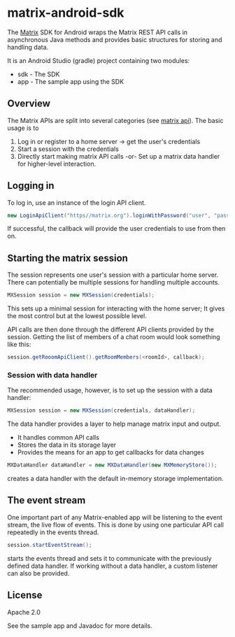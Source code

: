 matrix-android-sdk
==================
The [Matrix] SDK for Android wraps the Matrix REST API calls in asynchronous Java methods and provides basic structures for storing and handling data.

It is an Android Studio (gradle) project containing two modules:
 * sdk - The SDK
 * app - The sample app using the SDK

Overview
--------
The Matrix APIs are split into several categories (see [matrix api]).
The basic usage is to
 1. Log in or register to a home server -> get the user's credentials
 2. Start a session with the credentials
 3. Directly start making matrix API calls -or- Set up a matrix data handler for higher-level interaction.

Logging in
----------
To log in, use an instance of the login API client.
```java
new LoginApiClient("https//matrix.org").loginWithPassword("user", "password", callback);
```
If successful, the callback will provide the user credentials to use from then on.

Starting the matrix session
---------------------------
The session represents one user's session with a particular home server. There can potentially be multiple sessions for handling multiple accounts.
```java
MXSession session = new MXSession(credentials);
```
This sets up a minimal session for interacting with the home server; It gives the most control but at the lowest possible level.

API calls are then done through the different API clients provided by the session.
Getting the list of members of a chat room would look something like this:
```java
session.getRooomApiClient().getRoomMembers(<roomId>, callback);
```

### Session with data handler
The recommended usage, however, is to set up the session with a data handler:
```java
MXSession session = new MXSession(credentials, dataHandler);
```
The data handler provides a layer to help manage matrix input and output.
 * It handles common API calls
 * Stores the data in its storage layer
 * Provides the means for an app to get callbacks for data changes


 ```java
MXDataHandler dataHandler = new MXDataHandler(new MXMemoryStore());
```
creates a data handler with the default in-memory storage implementation.

The event stream
----------------
One important part of any Matrix-enabled app will be listening to the event stream, the live flow of events.
This is done by using one particular API call repeatedly in the events thread.

```java
session.startEventStream();
```
starts the events thread and sets it to communicate with the previously defined data handler.
If working without a data handler, a custom listener can also be provided.

License
-------
Apache 2.0

See the sample app and Javadoc for more details.

[Matrix]:http://matrix.org
[matrix api]:http://matrix.org/docs/api/client-server/
